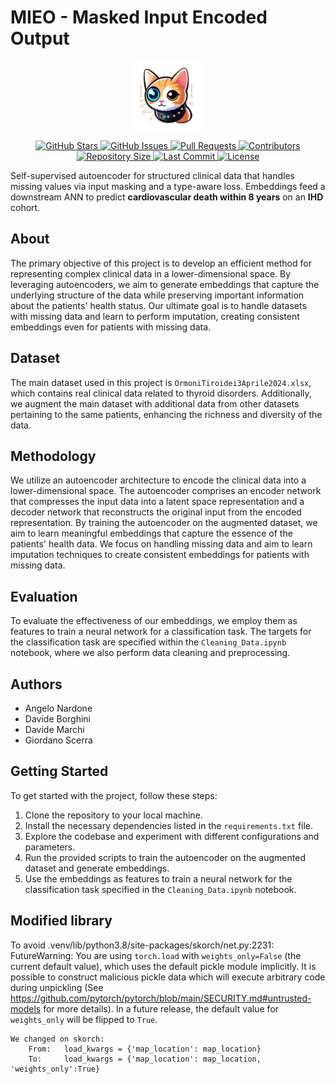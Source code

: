 # MIEO - Masked Input Encoded Output

<p align="center">
  <img src="Figures/MIEO Logo.png" alt="MIEO" height="110">
</p>

<p align="center">
  <a href="https://github.com/davide-marchi/clinical-data-encoding/stargazers">
    <img src="https://img.shields.io/github/stars/davide-marchi/clinical-data-encoding" alt="GitHub Stars">
  </a>
  <a href="https://github.com/davide-marchi/clinical-data-encoding/issues">
    <img src="https://img.shields.io/github/issues/davide-marchi/clinical-data-encoding" alt="GitHub Issues">
  </a>
  <a href="https://github.com/davide-marchi/clinical-data-encoding/pulls">
    <img src="https://img.shields.io/github/issues-pr/davide-marchi/clinical-data-encoding" alt="Pull Requests">
  </a>
  <a href="https://github.com/davide-marchi/clinical-data-encoding/graphs/contributors">
    <img src="https://img.shields.io/github/contributors/davide-marchi/clinical-data-encoding" alt="Contributors">
  </a>
  <a href="https://github.com/davide-marchi/clinical-data-encoding">
    <img src="https://img.shields.io/github/repo-size/davide-marchi/clinical-data-encoding" alt="Repository Size">
  </a>
  <a href="https://github.com/davide-marchi/clinical-data-encoding">
    <img src="https://img.shields.io/github/last-commit/davide-marchi/clinical-data-encoding" alt="Last Commit">
  </a>
  <a href="https://github.com/davide-marchi/clinical-data-encoding/blob/main/LICENSE">
    <img src="https://img.shields.io/github/license/davide-marchi/clinical-data-encoding" alt="License">
  </a>
</p>

Self-supervised autoencoder for structured clinical data that handles missing values via input masking and a type-aware loss. Embeddings feed a downstream ANN to predict **cardiovascular death within 8 years** on an **IHD** cohort.  

## About
The primary objective of this project is to develop an efficient method for representing complex clinical data in a lower-dimensional space. By leveraging autoencoders, we aim to generate embeddings that capture the underlying structure of the data while preserving important information about the patients' health status. Our ultimate goal is to handle datasets with missing data and learn to perform imputation, creating consistent embeddings even for patients with missing data.

## Dataset
The main dataset used in this project is `OrmoniTiroidei3Aprile2024.xlsx`, which contains real clinical data related to thyroid disorders. Additionally, we augment the main dataset with additional data from other datasets pertaining to the same patients, enhancing the richness and diversity of the data.

## Methodology
We utilize an autoencoder architecture to encode the clinical data into a lower-dimensional space. The autoencoder comprises an encoder network that compresses the input data into a latent space representation and a decoder network that reconstructs the original input from the encoded representation. By training the autoencoder on the augmented dataset, we aim to learn meaningful embeddings that capture the essence of the patients' health data. We focus on handling missing data and aim to learn imputation techniques to create consistent embeddings for patients with missing data.

## Evaluation
To evaluate the effectiveness of our embeddings, we employ them as features to train a neural network for a classification task. The targets for the classification task are specified within the `Cleaning_Data.ipynb` notebook, where we also perform data cleaning and preprocessing.

## Authors
- Angelo Nardone
- Davide Borghini
- Davide Marchi
- Giordano Scerra

## Getting Started
To get started with the project, follow these steps:
1. Clone the repository to your local machine.
2. Install the necessary dependencies listed in the `requirements.txt` file.
3. Explore the codebase and experiment with different configurations and parameters.
4. Run the provided scripts to train the autoencoder on the augmented dataset and generate embeddings.
5. Use the embeddings as features to train a neural network for the classification task specified in the `Cleaning_Data.ipynb` notebook.

## Modified library
To avoid 
    .venv/lib/python3.8/site-packages/skorch/net.py:2231: FutureWarning: You are using `torch.load` with `weights_only=False` (the current default value), which uses the default pickle module implicitly. It is possible to construct malicious pickle data which will execute arbitrary code during unpickling (See https://github.com/pytorch/pytorch/blob/main/SECURITY.md#untrusted-models for more details). In a future release, the default value for `weights_only` will be flipped to `True`.

    We changed on skorch:
        From:   load_kwargs = {'map_location': map_location}
        To:     load_kwargs = {'map_location': map_location, 'weights_only':True}